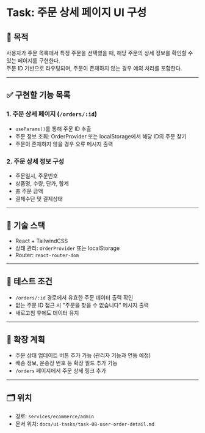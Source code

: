 # Task: 주문 상세 페이지 UI 구성

## 🎯 목적
사용자가 주문 목록에서 특정 주문을 선택했을 때, 해당 주문의 상세 정보를 확인할 수 있는 페이지를 구현한다.  
주문 ID 기반으로 라우팅되며, 주문이 존재하지 않는 경우 예외 처리를 포함한다.

---

## ✅ 구현할 기능 목록

### 1. 주문 상세 페이지 (`/orders/:id`)
- `useParams()`를 통해 주문 ID 추출
- 주문 정보 조회: OrderProvider 또는 localStorage에서 해당 ID의 주문 찾기
- 주문이 존재하지 않을 경우 오류 메시지 출력

### 2. 주문 상세 정보 구성
- 주문일시, 주문번호
- 상품명, 수량, 단가, 합계
- 총 주문 금액
- 결제수단 및 결제상태

---

## 🧩 기술 스택
- React + TailwindCSS
- 상태 관리: `OrderProvider` 또는 localStorage
- Router: `react-router-dom`

---

## 🧪 테스트 조건
- `/orders/:id` 경로에서 유효한 주문 데이터 출력 확인
- 없는 주문 ID 접근 시 "주문을 찾을 수 없습니다" 메시지 출력
- 새로고침 후에도 데이터 유지

---

## 📌 확장 계획
- 주문 상태 업데이트 버튼 추가 가능 (관리자 기능과 연동 예정)
- 배송 정보, 운송장 번호 등 확장 필드 추가 가능
- `/orders` 페이지에서 주문 상세 링크 추가

---

## 🗂️ 위치
- 경로: `services/ecommerce/admin`
- 문서 위치: `docs/ui-tasks/task-08-user-order-detail.md`
